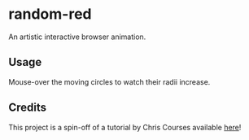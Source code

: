 # random-red
An artistic interactive browser animation.

## Usage ##
Mouse-over the moving circles to watch their radii increase.

## Credits ##
This project is a spin-off of a tutorial by Chris Courses available [here](https://www.youtube.com/watch?v=vxljFhP2krI)!
